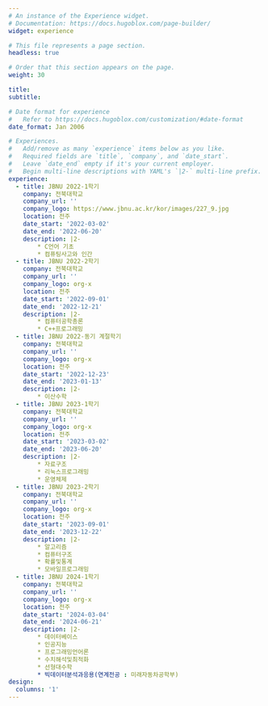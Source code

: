```yaml
---
# An instance of the Experience widget.
# Documentation: https://docs.hugoblox.com/page-builder/
widget: experience

# This file represents a page section.
headless: true

# Order that this section appears on the page.
weight: 30

title: 
subtitle:

# Date format for experience
#   Refer to https://docs.hugoblox.com/customization/#date-format
date_format: Jan 2006

# Experiences.
#   Add/remove as many `experience` items below as you like.
#   Required fields are `title`, `company`, and `date_start`.
#   Leave `date_end` empty if it's your current employer.
#   Begin multi-line descriptions with YAML's `|2-` multi-line prefix.
experience:
  - title: JBNU 2022-1학기
    company: 전북대학교
    company_url: ''
    company_logo: https://www.jbnu.ac.kr/kor/images/227_9.jpg
    location: 전주
    date_start: '2022-03-02'
    date_end: '2022-06-20'
    description: |2-
        * C언어 기초
        * 컴퓨팅사고와 인간
  - title: JBNU 2022-2학기
    company: 전북대학교
    company_url: ''
    company_logo: org-x
    location: 전주
    date_start: '2022-09-01'
    date_end: '2022-12-21'
    description: |2-
        * 컴퓨터공학총론
        * C++프로그래밍
  - title: JBNU 2022-동기 계절학기
    company: 전북대학교
    company_url: ''
    company_logo: org-x
    location: 전주
    date_start: '2022-12-23'
    date_end: '2023-01-13'
    description: |2-
        * 이산수학
  - title: JBNU 2023-1학기
    company: 전북대학교
    company_url: ''
    company_logo: org-x
    location: 전주
    date_start: '2023-03-02'
    date_end: '2023-06-20'
    description: |2-
        * 자료구조
        * 리눅스프로그래밍
        * 운영체제
  - title: JBNU 2023-2학기
    company: 전북대학교
    company_url: ''
    company_logo: org-x
    location: 전주
    date_start: '2023-09-01'
    date_end: '2023-12-22'
    description: |2-
        * 알고리즘
        * 컴퓨터구조
        * 확률및통계
        * 모바일프로그래밍
  - title: JBNU 2024-1학기
    company: 전북대학교
    company_url: ''
    company_logo: org-x
    location: 전주
    date_start: '2024-03-04'
    date_end: '2024-06-21'
    description: |2-
        * 데이터베이스
        * 인공지능
        * 프로그래밍언어론
        * 수치해석및최적화
        * 선형대수학
        * 빅데이터분석과응용(연계전공 : 미래자동차공학부)
design:
  columns: '1'
---
```

